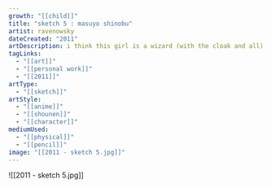 ```yaml
---
growth: "[[child]]"
title: "sketch 5 : masuyo shinobu"
artist: ravenowsky
dateCreated: "2011"
artDescription: i think this girl is a wizard (with the cloak and all)
tagLinks:
  - "[[art]]"
  - "[[personal work]]"
  - "[[2011]]"
artType:
  - "[[sketch]]"
artStyle:
  - "[[anime]]"
  - "[[shounen]]"
  - "[[character]]"
mediumUsed:
  - "[[physical]]"
  - "[[pencil]]"
image: "[[2011 - sketch 5.jpg]]"
---
```

![[2011 - sketch 5.jpg]]